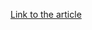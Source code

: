 [Link to the article](https://media.kasperskycontenthub.com/wp-content/uploads/sites/43/2018/03/07205555/TheNaikonAPT-MsnMM1.pdf)
